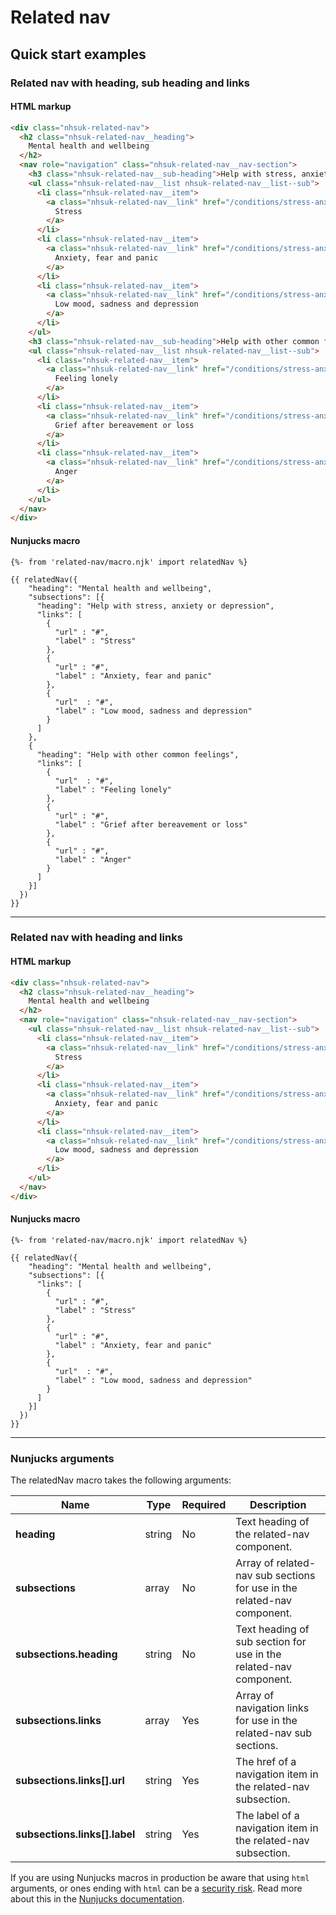 # Related nav

## Quick start examples

### Related nav with heading, sub heading and links

#### HTML markup

```html
<div class="nhsuk-related-nav">
  <h2 class="nhsuk-related-nav__heading">
    Mental health and wellbeing
  </h2>
  <nav role="navigation" class="nhsuk-related-nav__nav-section">
    <h3 class="nhsuk-related-nav__sub-heading">Help with stress, anxiety or depression</h3>
    <ul class="nhsuk-related-nav__list nhsuk-related-nav__list--sub">
      <li class="nhsuk-related-nav__item">
        <a class="nhsuk-related-nav__link" href="/conditions/stress-anxiety-depression/understanding-stress/">
          Stress
        </a>
      </li>
      <li class="nhsuk-related-nav__item">
        <a class="nhsuk-related-nav__link" href="/conditions/stress-anxiety-depression/understanding-panic/">
          Anxiety, fear and panic
        </a>
      </li>
      <li class="nhsuk-related-nav__item">
        <a class="nhsuk-related-nav__link" href="/conditions/stress-anxiety-depression/low-mood-and-depression/">
          Low mood, sadness and depression
        </a>
      </li>
    </ul>
    <h3 class="nhsuk-related-nav__sub-heading">Help with other common feelings</h3>
    <ul class="nhsuk-related-nav__list nhsuk-related-nav__list--sub">
      <li class="nhsuk-related-nav__item">
        <a class="nhsuk-related-nav__link" href="/conditions/stress-anxiety-depression/feeling-lonely/">
          Feeling lonely
        </a>
      </li>
      <li class="nhsuk-related-nav__item">
        <a class="nhsuk-related-nav__link" href="/conditions/stress-anxiety-depression/coping-with-bereavement/">
          Grief after bereavement or loss
        </a>
      </li>
      <li class="nhsuk-related-nav__item">
        <a class="nhsuk-related-nav__link" href="/conditions/stress-anxiety-depression/controlling-anger/">
          Anger
        </a>
      </li>
    </ul>
  </nav>
</div>
```

#### Nunjucks macro

```
{%- from 'related-nav/macro.njk' import relatedNav %}

{{ relatedNav({
    "heading": "Mental health and wellbeing",
    "subsections": [{
      "heading": "Help with stress, anxiety or depression",
      "links": [
        {
          "url" : "#",
          "label" : "Stress"
        },
        {
          "url" : "#",
          "label" : "Anxiety, fear and panic"
        },
        {
          "url"  : "#",
          "label" : "Low mood, sadness and depression"
        }
      ]
    },
    {
      "heading": "Help with other common feelings",
      "links": [
        {
          "url"  : "#",
          "label" : "Feeling lonely"
        },
        {
          "url" : "#",
          "label" : "Grief after bereavement or loss"
        },
        {
          "url" : "#",
          "label" : "Anger"
        }
      ]
    }]
  })
}}
```

---

### Related nav with heading and links

#### HTML markup

```html
<div class="nhsuk-related-nav">
  <h2 class="nhsuk-related-nav__heading">
    Mental health and wellbeing
  </h2>
  <nav role="navigation" class="nhsuk-related-nav__nav-section">
    <ul class="nhsuk-related-nav__list nhsuk-related-nav__list--sub">
      <li class="nhsuk-related-nav__item">
        <a class="nhsuk-related-nav__link" href="/conditions/stress-anxiety-depression/understanding-stress/">
          Stress
        </a>
      </li>
      <li class="nhsuk-related-nav__item">
        <a class="nhsuk-related-nav__link" href="/conditions/stress-anxiety-depression/understanding-panic/">
          Anxiety, fear and panic
        </a>
      </li>
      <li class="nhsuk-related-nav__item">
        <a class="nhsuk-related-nav__link" href="/conditions/stress-anxiety-depression/low-mood-and-depression/">
          Low mood, sadness and depression
        </a>
      </li>
    </ul>
  </nav>
</div>
```

#### Nunjucks macro

```
{%- from 'related-nav/macro.njk' import relatedNav %}

{{ relatedNav({
    "heading": "Mental health and wellbeing",
    "subsections": [{
      "links": [
        {
          "url" : "#",
          "label" : "Stress"
        },
        {
          "url" : "#",
          "label" : "Anxiety, fear and panic"
        },
        {
          "url"  : "#",
          "label" : "Low mood, sadness and depression"
        }
      ]
    }]
  })
}}
```

---

### Nunjucks arguments

The relatedNav macro takes the following arguments:

| Name                            | Type     | Required  | Description  |
| --------------------------------|----------|-----------|--------------|
| **heading**                     | string   | No        | Text heading of the related-nav component. |
| **subsections**                 | array    | No        | Array of related-nav sub sections for use in the related-nav component. |
| **subsections.heading**         | string   | No        | Text heading of sub section for use in the related-nav component. |
| **subsections.links**           | array    | Yes       | Array of navigation links for use in the related-nav sub sections. |
| **subsections.links[].url**     | string   | Yes       | The href of a navigation item in the related-nav subsection. |
| **subsections.links[].label**   | string   | Yes       | The label of a navigation item in the related-nav subsection. |

If you are using Nunjucks macros in production be aware that using `html` arguments, or ones ending with `html` can be a [security risk](https://developer.mozilla.org/en-US/docs/Glossary/Cross-site_scripting). Read more about this in the [Nunjucks documentation](https://mozilla.github.io/nunjucks/api.html#user-defined-templates-warning).
